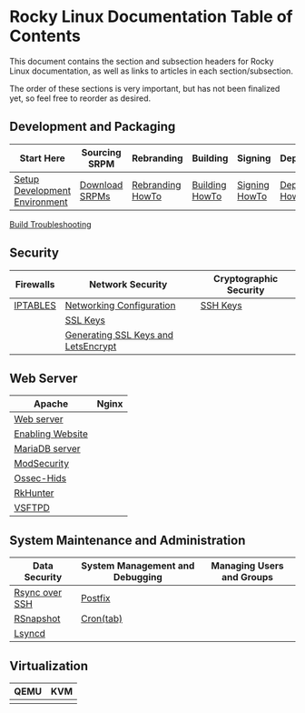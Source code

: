 # Rocky Linux Documentation Table of Contents

This document contains the section and subsection headers for Rocky Linux documentation, as well as links to articles in each section/subsection.

The order of these sections is very important, but has not been finalized yet, so feel free to reorder as desired.



## Development and Packaging

Start Here | Sourcing SRPM | Rebranding | Building | Signing | Deployment
--- | --- | --- | --- | --- | ---
[Setup Development Environment](../guides/package_dev_start.md) | [Download SRPMs](../guides/package_sources.md) | [Rebranding HowTo](../guides/package_debranding.md) | [Building HowTo](../guides/package_building.md) | [Signing HowTo](../guides/package_signing.md) | [Deployment HowTo](../guides/package_deployment.md)
 [Build Troubleshooting](../guides/package_build_troubleshooting.md) 


## Security

| Firewalls | Network Security | Cryptographic Security | 
| --- | --- | --- | 
|[IPTABLES](../guides/enabling_iptables_firewall.md) | [Networking Configuration](../guides/basic_network_configuration.md) | [SSH Keys](../guides/ssh_public_private_keys.md) |
| | [SSL Keys](../guides/ssl_keys_https.md) |
| | [Generating SSL Keys and LetsEncrypt](../guides/generating_ssl_keys_lets_encrypt.md) |


## Web Server

| Apache | Nginx |
| --- | --- |
|[Web server](../guides/apache_hardened_webserver.md) | | 
|[Enabling Website](../guides/apache-sites-enabled.md) | |
|[MariaDB server](../guides/apache_hardened_webserver_mariadb-server.md) | | 
|[ModSecurity](../guides/apache_hardened_webserver_modsecurity.md) | | 
|[Ossec-Hids](../guides/apache_hardened_webserver_ossec-hids.md) | | 
|[RkHunter](../guides/apache_hardened_webserver_rkhunter.md) | | 
|[VSFTPD](../guides/apache_hardened_webserver_vsftpd.md) | | 


## System Maintenance and Administration

| Data Security | System Management and Debugging | Managing Users and Groups |
| --- | --- | --- 
| [Rsync over SSH](../guides/rsync_ssh.md) | [Postfix](../guides/postfix_reporting.md) |  |
| [RSnapshot](../guides/rsnapshot_backup.md) | [Cron(tab)](../guides/cron_jobs_howto.md) |  |
| [Lsyncd](../guides/mirroring_lsyncd.md) | | 


## Virtualization

| QEMU | KVM | 
| --- | --- |
| | | 


